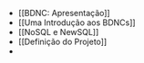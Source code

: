 - [[BDNC: Apresentação]]
- [[Uma Introdução aos BDNCs]]
- [[NoSQL e NewSQL]]
- [[Definição do Projeto]]
-